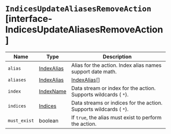# `IndicesUpdateAliasesRemoveAction` [interface-IndicesUpdateAliasesRemoveAction]

| Name | Type | Description |
| - | - | - |
| `alias` | [IndexAlias](./IndexAlias.md) | Alias for the action. Index alias names support date math. |
| `aliases` | [IndexAlias](./IndexAlias.md) | [IndexAlias](./IndexAlias.md)[] | Aliases for the action. Index alias names support date math. |
| `index` | [IndexName](./IndexName.md) | Data stream or index for the action. Supports wildcards ( `*`). |
| `indices` | [Indices](./Indices.md) | Data streams or indices for the action. Supports wildcards ( `*`). |
| `must_exist` | boolean | If `true`, the alias must exist to perform the action. |
